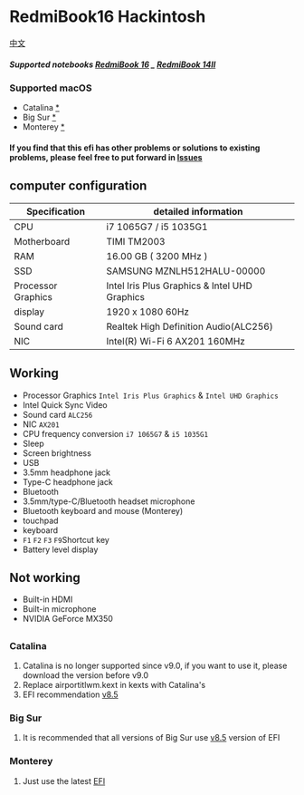 # RedmiBook16 Hackintosh

[中文](https://github.com/XingKong746/RedmiBook16-Hackintosh)

##### Supported notebooks  [RedmiBook 16](https://www.mi.com/buy/detail?product_id=10000242&cfrom=search) _ [RedmiBook 14II](https://www.mi.com/buy/detail?product_id=10000241)

### Supported macOS
- Catalina [*](#Catalina)
- Big Sur [*](#Big-Sur)
- Monterey [*](#Monterey)

#### If you find that this efi has other problems or solutions to existing problems, please feel free to put forward in [lssues](https://github.com/XingKong746/RedmiBook16-Hackintosh/issues)

## computer configuration
| Specification      | detailed information                             |
| ------------------ | ------------------------------------------------ |
| CPU                | i7 1065G7 / i5 1035G1                            |
| Motherboard        | TIMI TM2003                                      |
| RAM                | 16.00 GB ( 3200 MHz )                            |
| SSD                | SAMSUNG MZNLH512HALU-00000                       |
| Processor Graphics | Intel Iris Plus Graphics & Intel UHD Graphics    |
| display            | 1920 x 1080  60Hz                                |
| Sound card         | Realtek High Definition Audio(ALC256)            |
| NIC                | Intel(R) Wi-Fi 6 AX201 160MHz                    |

## Working
- Processor Graphics `Intel Iris Plus Graphics` & `Intel UHD Graphics`
- Intel Quick Sync Video
- Sound card  `ALC256`
- NIC  `AX201`
- CPU frequency conversion  `i7 1065G7` & `i5 1035G1`
- Sleep
- Screen brightness
- USB
- 3.5mm headphone jack
- Type-C headphone jack
- Bluetooth
- 3.5mm/type-C/Bluetooth headset microphone
- Bluetooth keyboard and mouse (Monterey)
- touchpad
- keyboard
- `F1` `F2` `F3` `F9`Shortcut key
- Battery level display

## Not working
- Built-in HDMI
- Built-in microphone
- NVIDIA GeForce MX350

##

### Catalina
1. Catalina is no longer supported since v9.0, if you want to use it, please download the version before v9.0
2. Replace airportitlwm.kext in kexts with Catalina's
3. EFI recommendation [v8.5](https://github.com/XingKong746/RedmiBook16-Hackintosh/releases/tag/v8.5)

### Big Sur
1. It is recommended that all versions of Big Sur use [v8.5](https://github.com/XingKong746/RedmiBook16-Hackintosh/releases/tag/v8.5) version of EFI

### Monterey
1. Just use the latest [EFI](https://github.com/XingKong746/RedmiBook16-Hackintosh/releases/latest)
